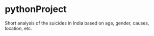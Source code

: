 # pythonProject
Short analysis of the suicides in India based on age, gender, causes, location, etc. 
